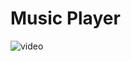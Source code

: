# Music Player

![video](https://github.com/user-attachments/assets/7ee9b8f4-91bf-4e98-8949-7d50c361e2b9)
